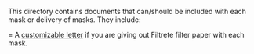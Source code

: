 This directory contains documents that can/should be included with each mask or delivery of masks. They include:

= A [customizable letter](https://github.com/blackbear/make-the-masks/blob/master/documents/maskletter.docx?raw=true) if you are giving out Filtrete filter paper with each mask.
